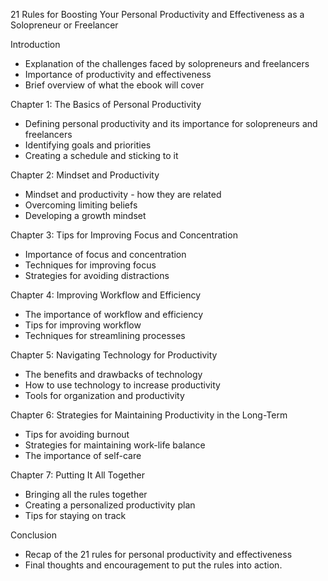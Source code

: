 21 Rules for Boosting Your Personal Productivity and Effectiveness as a Solopreneur or Freelancer

Introduction

-   Explanation of the challenges faced by solopreneurs and freelancers
-   Importance of productivity and effectiveness
-   Brief overview of what the ebook will cover

Chapter 1: The Basics of Personal Productivity

-   Defining personal productivity and its importance for solopreneurs and freelancers
-   Identifying goals and priorities
-   Creating a schedule and sticking to it

Chapter 2: Mindset and Productivity

-   Mindset and productivity - how they are related
-   Overcoming limiting beliefs
-   Developing a growth mindset

Chapter 3: Tips for Improving Focus and Concentration

-   Importance of focus and concentration
-   Techniques for improving focus
-   Strategies for avoiding distractions

Chapter 4: Improving Workflow and Efficiency

-   The importance of workflow and efficiency
-   Tips for improving workflow
-   Techniques for streamlining processes

Chapter 5: Navigating Technology for Productivity

-   The benefits and drawbacks of technology
-   How to use technology to increase productivity
-   Tools for organization and productivity

Chapter 6: Strategies for Maintaining Productivity in the Long-Term

-   Tips for avoiding burnout
-   Strategies for maintaining work-life balance
-   The importance of self-care

Chapter 7: Putting It All Together

-   Bringing all the rules together
-   Creating a personalized productivity plan
-   Tips for staying on track

Conclusion

-   Recap of the 21 rules for personal productivity and effectiveness
-   Final thoughts and encouragement to put the rules into action.